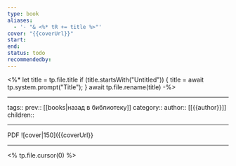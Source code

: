 ```yaml
---
type: book
aliases:
  - '- "& <%* tR += title %>"'
cover: "{{coverUrl}}"
start: 
end: 
status: todo
recommendedby:
---
```


<%*
let title = tp.file.title
if (title.startsWith("Untitled")) {
title = await tp.system.prompt("Title");
}
await tp.file.rename(title)
-%>

___
tags::
prev:: [[books|назад в библиотеку]]
category::
author:: [[{{author}}]]
children::
___
PDF
![cover|150]({{coverUrl}}
___
<% tp.file.cursor(0) %>

